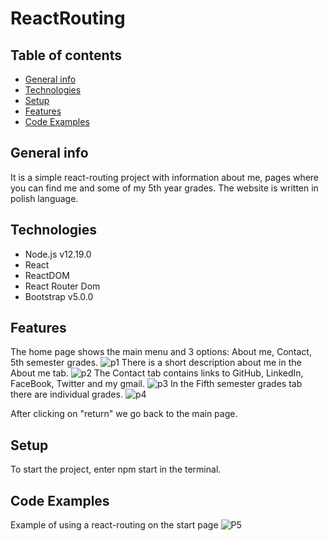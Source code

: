 # ReactRouting
## Table of contents
* [General info](#general-info)
* [Technologies](#technologies)
* [Setup](#setup)
* [Features](#features)
* [Code Examples](#code-examples)
## General info
It is a simple react-routing project with information about me, pages where you can find me and some of my 5th year grades. 
The website is written in polish language.
## Technologies
* Node.js v12.19.0
* React
* ReactDOM
* React Router Dom
* Bootstrap v5.0.0
## Features
The home page shows the main menu and 3 options: About me, Contact, 5th semester grades.
![p1](https://scontent-waw1-1.xx.fbcdn.net/v/t1.15752-9/137247828_825258594996888_4993345961351302458_n.png?_nc_cat=111&ccb=2&_nc_sid=ae9488&_nc_ohc=3pLWSzvi0UcAX_oRW6H&_nc_ht=scontent-waw1-1.xx&oh=755c342898f6e05ec6007db292459580&oe=60250081)
There is a short description about me in the About me tab.
![p2](https://scontent-waw1-1.xx.fbcdn.net/v/t1.15752-9/137627180_431873161295112_4671441003583109907_n.png?_nc_cat=107&ccb=2&_nc_sid=ae9488&_nc_ohc=5j-JGNoOHPwAX_cGmbZ&_nc_ht=scontent-waw1-1.xx&oh=6fbb6857f6615dc378fa2b032ad5ac2b&oe=6022D082)
The Contact tab contains links to GitHub, LinkedIn, FaceBook, Twitter and my gmail.
![p3](https://scontent-waw1-1.xx.fbcdn.net/v/t1.15752-9/137585718_1828742803999353_7552050394926087799_n.png?_nc_cat=103&ccb=2&_nc_sid=ae9488&_nc_ohc=wmoWVcKtWlMAX-XdoWv&_nc_ht=scontent-waw1-1.xx&oh=026416607d08ed4071b2d510be6ce249&oe=6024E76B)
In the Fifth semester grades tab there are individual grades.
![p4](https://scontent-waw1-1.xx.fbcdn.net/v/t1.15752-9/138252570_156423196024277_5859980157412372485_n.png?_nc_cat=101&ccb=2&_nc_sid=ae9488&_nc_ohc=5Qg_JBbhS_AAX-Ti6US&_nc_ht=scontent-waw1-1.xx&oh=242de87b862bff9dfa98f27ba198f8bb&oe=602311CD)

After clicking on "return" we go back to the main page.
## Setup
To start the project, enter npm start in the terminal.
## Code Examples
Example of using a react-routing on the start page
![P5](https://scontent-waw1-1.xx.fbcdn.net/v/t1.15752-9/137272816_438276130864589_5314308041868147123_n.png?_nc_cat=109&ccb=2&_nc_sid=ae9488&_nc_ohc=GD3p1iGwUCEAX8J6ztC&_nc_ht=scontent-waw1-1.xx&oh=1be01564fcdd4a13e6ab2ea94ac0c20b&oe=6024EA3E)
